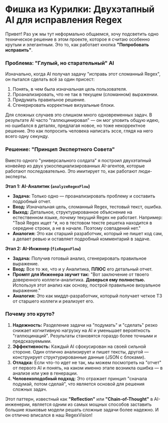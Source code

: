 # Фишка из Курилки: Двухэтапный AI для исправления Regex

Привет! Раз уж мы тут неформально общаемся, хочу подсветить одно техническое решение в этом проекте, которое я считаю особенно крутым и элегантным. Это то, как работает кнопка **"Попробовать исправить"**.

### Проблема: "Глупый, но старательный" AI

Изначально, когда AI получал задачу "исправь этот сломанный Regex", он пытался сделать всё за один присест:
1.  Понять, в чем была изначальная цель пользователя.
2.  Проанализировать, что не так в текущем (сломанном) выражении.
3.  Придумать правильное решение.
4.  Сгенерировать корректные визуальные блоки.

Для сложных случаев это слишком много одновременных задач. В результате AI часто "галлюцинировал" — он мог уловить общую идею, но ошибался в деталях, предлагая новое, но тоже некорректное решение. Это как попросить человека написать эссе, глядя на него всего одну секунду.

### Решение: "Принцип Экспертного Совета"

Вместо одного "универсального солдата" я построил двухэтапный конвейер из двух узкоспециализированных AI-агентов, которые работают последовательно. Это имитирует то, как работают люди-эксперты.

**Этап 1: AI-Аналитик (`analyzeRegexFlow`)**

*   **Задача:** Только одно — проанализировать проблему и составить подробный отчет.
*   **Вход:** Изначальная цель, сломанный Regex, тестовый текст, ошибка.
*   **Выход:** Детальное, структурированное объяснение на естественном языке, *почему* текущий Regex не работает. Например: "Твой Regex ищет `^#`, но в тестовом тексте решетка находится в середине строки, а не в начале. Поэтому совпадений нет."
*   **Аналогия:** Это как старший разработчик, который не пишет код сам, а делает ревью и оставляет подробный комментарий в задаче.

**Этап 2: AI-Инженер (`fixRegexFlow`)**

*   **Задача:** Получив готовый анализ, сгенерировать правильное выражение.
*   **Вход:** Все то же, что и у Аналитика, **ПЛЮС** его детальный отчет.
*   **Промпт для Инженера звучит так:** "Вот заключение от твоего доверенного коллеги-аналитика. **Доверься ему полностью.** Используя этот анализ как основу, построй правильное визуальное выражение."
*   **Аналогия:** Это как миддл-разработчик, который получает четкое ТЗ от старшего коллеги и реализует его.

### Почему это круто?

1.  **Надежность:** Разделение задачи на "подумать" и "сделать" резко снижает когнитивную нагрузку на AI и уменьшает вероятность "галлюцинаций". Результаты становятся гораздо более точными и предсказуемыми.
2.  **Эффективность:** Каждый AI сфокусирован на своей сильной стороне. Один отлично анализирует и пишет тексты, другой — конструирует структурированные данные (JSON с блоками).
3.  **Отладка:** Если что-то идет не так, мы можем посмотреть на "отчет" от первого AI и понять, на каком именно этапе возникла ошибка — в анализе или уже в генерации.
4.  **Человекоподобный подход:** Это отражает принцип "сначала подумай, потом сделай", что является основой для решения сложных задач.

Этот паттерн, известный как **"Reflection"** или **"Chain-of-Thought"** в AI-инженерии, является одним из самых мощных способов заставить большие языковые модели решать сложные задачи более надежно. И он отлично вписался в наш RegexVision!
